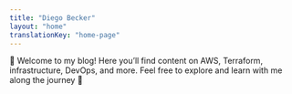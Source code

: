 ```yaml
---
title: "Diego Becker"
layout: "home"
translationKey: "home-page"
---
```


👋 Welcome to my blog! 
Here you’ll find content on AWS, Terraform, infrastructure, DevOps, and more.
Feel free to explore and learn with me along the journey 🚀
